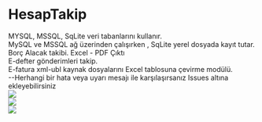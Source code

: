 # HesapTakip
MYSQL, MSSQL, SqLite veri tabanlarını kullanır. <br>
MySQL ve MSSQL ağ üzerinden çalışırken , SqLite yerel dosyada kayıt tutar. <br>
Borç Alacak takibi. Excel - PDF Çıktı<br>
E-defter gönderimleri takip. <br>
E-fatura xml-ubl kaynak dosyalarını Excel tablosuna çevirme modülü. <br>
--Herhangi bir hata veya uyarı mesajı ile karşılaşırsanız Issues altına ekleyebilirsiniz<br>
<img src="https://i.imgur.com/ptMd70r.png"><br>
<img src="https://i.imgur.com/hzeOXfa.png"><br>
<img src="https://i.imgur.com/gv8hyIm.png"><br>

